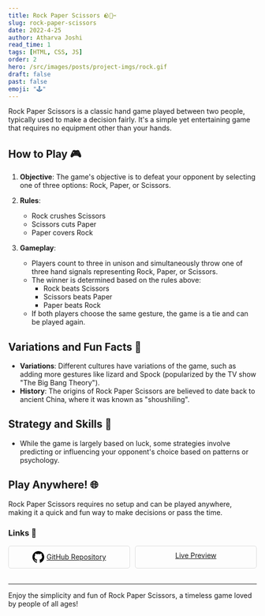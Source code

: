 ```yaml
---
title: Rock Paper Scissors 🪨📄✂️
slug: rock-paper-scissors
date: 2022-4-25
author: Atharva Joshi
read_time: 1
tags: [HTML, CSS, JS]
order: 2
hero: /src/images/posts/project-imgs/rock.gif
draft: false
past: false
emoji: "🕹️"
---
```


Rock Paper Scissors is a classic hand game played between two people, typically used to make a decision fairly. It's a simple yet entertaining game that requires no equipment other than your hands.

## How to Play 🎮

1. **Objective**: The game's objective is to defeat your opponent by selecting one of three options: Rock, Paper, or Scissors.

2. **Rules**:

   - Rock crushes Scissors
   - Scissors cuts Paper
   - Paper covers Rock

3. **Gameplay**:
   - Players count to three in unison and simultaneously throw one of three hand signals representing Rock, Paper, or Scissors.
   - The winner is determined based on the rules above:
     - Rock beats Scissors
     - Scissors beats Paper
     - Paper beats Rock
   - If both players choose the same gesture, the game is a tie and can be played again.

## Variations and Fun Facts 🌟

- **Variations**: Different cultures have variations of the game, such as adding more gestures like lizard and Spock (popularized by the TV show "The Big Bang Theory").
- **History**: The origins of Rock Paper Scissors are believed to date back to ancient China, where it was known as "shoushiling".

## Strategy and Skills 🧠

- While the game is largely based on luck, some strategies involve predicting or influencing your opponent's choice based on patterns or psychology.

## Play Anywhere! 🌐

Rock Paper Scissors requires no setup and can be played anywhere, making it a quick and fun way to make decisions or pass the time.

### Links 🔗

<div style="display: flex; flex-wrap: wrap; gap: 10px;">

<div style="flex: 1; min-width: 150px; border: 1px solid #ddd; border-radius: 5px; padding: 10px; text-align: center;">
  <a href="https://github.com/atharva20-coder/rock-paper-scissors" target="_blank" style="display: flex; align-items: center; justify-content: center;">
    <svg height="24" width="24" viewBox="0 0 16 16" version="1.1" aria-hidden="true" style="fill: #000; margin-right: 5px;">
      <path fill-rule="evenodd" d="M8 0C3.58 0 0 3.58 0 8c0 3.54 2.29 6.53 5.47 7.59.4.07.55-.17.55-.38 0-.19-.01-.82-.01-1.49-2.01.37-2.53-.49-2.69-.94-.09-.23-.48-.94-.82-1.13-.28-.15-.68-.52-.01-.53.63-.01 1.08.58 1.23.82.72 1.21 1.87.87 2.33.66.07-.52.28-.87.51-1.07-1.78-.2-3.64-.89-3.64-3.95 0-.87.31-1.59.82-2.15-.08-.2-.36-1.02.08-2.12 0 0 .67-.21 2.2.82.64-.18 1.32-.27 2-.27.68 0 1.36.09 2 .27 1.53-1.04 2.2-.82 2.2-.82.44 1.1.16 1.92.08 2.12.51.56.82 1.27.82 2.15 0 3.07-1.87 3.75-3.65 3.95.29.25.54.73.54 1.48 0 1.07-.01 1.93-.01 2.2 0 .21.15.45.55.38A8.013 8.013 0 0 0 16 8c0-4.42-3.58-8-8-8z"></path>
    </svg>
    GitHub Repository
  </a>
</div>

<div style="flex: 1; min-width: 150px; border: 1px solid #ddd; border-radius: 5px; padding: 10px; text-align: center;">
  <a href="https://roshamboo.netlify.app/" target="_blank">Live Preview</a>
</div>
</div>

<br>

---

Enjoy the simplicity and fun of Rock Paper Scissors, a timeless game loved by people of all ages!
